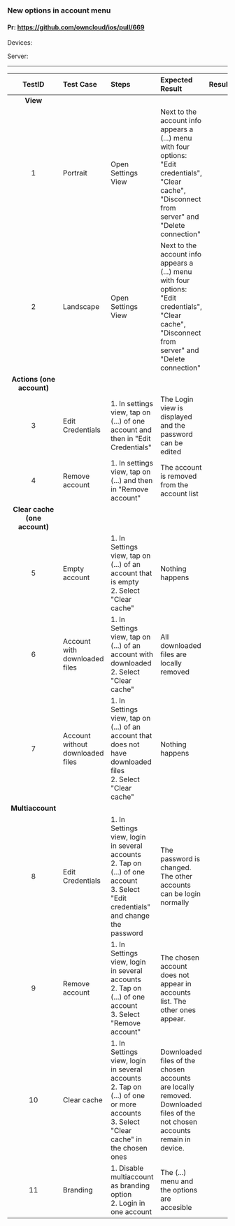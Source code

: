 ###  New options in account menu

#### Pr: https://github.com/owncloud/ios/pull/669

Devices: 

Server:

---

 
| TestID | Test Case | Steps | Expected Result | Result | Related Comment |
| :----: | :-------- | :---- | :-------------- | :----: | :-------------- |
|**View**||||||
| 1 | Portrait  |  Open Settings View  |  Next to the account info appears a (...) menu with four options: "Edit credentials", "Clear cache", "Disconnect from server" and "Delete connection" |  |  |
| 2 | Landscape  |  Open Settings View |  Next to the account info appears a (...) menu with four options: "Edit credentials", "Clear cache", "Disconnect from server" and "Delete connection" |  |  |
|**Actions (one account)**||||||
| 3 |Edit Credentials| 1. In settings view, tap on (...) of one account and then in "Edit Credentials"|The Login view is displayed and the password can be edited | | |
| 4 |Remove account|1. In settings view, tap on (...) and then in "Remove account"| The account is removed from the account list|||
|**Clear cache (one account)**||||||
| 5 |Empty account|1. In Settings view, tap on (...) of an account that is empty<br>2. Select "Clear cache"| Nothing happens| | |
| 6 |Account with downloaded files|1. In Settings view, tap on (...) of an account with downloaded<br>2. Select "Clear cache"| All downloaded files are locally removed| | |
| 7 |Account without downloaded files|1. In Settings view, tap on (...) of an account that does not have downloaded files<br>2. Select "Clear cache"| Nothing happens| | |
|**Multiaccount**||||||
| 8 |Edit Credentials|1. In Settings view, login in several accounts<br> 2. Tap on (...) of one account<br>3. Select "Edit credentials" and change the password| The password is changed. The other accounts can be login normally| | |
| 9 |Remove account|1. In Settings view, login in several accounts<br> 2. Tap on (...) of one account<br>3. Select "Remove account"| The chosen account does not appear in accounts list. The other ones appear.| | |
| 10 |Clear cache|1. In Settings view, login in several accounts<br> 2. Tap on (...) of one or more accounts<br>3. Select "Clear cache" in the chosen ones| Downloaded files of the chosen accounts are locally removed. Downloaded files of the not chosen accounts remain in device.| | |
| 11 |Branding |1. Disable multiaccount as branding option<br>2. Login in one account| The (...) menu and the options are accesible | | |
